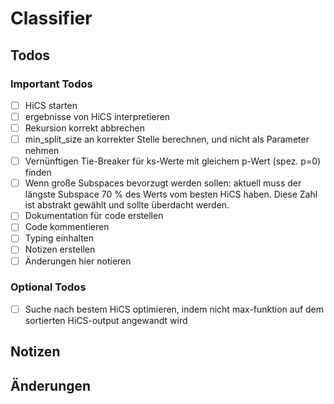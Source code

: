 # Classifier

## Todos

### Important Todos
* [ ] HiCS starten
* [ ] ergebnisse von HiCS interpretieren
* [ ] Rekursion korrekt abbrechen
* [ ] min_split_size an korrekter Stelle berechnen, und nicht als Parameter nehmen
* [ ] Vernünftigen Tie-Breaker für ks-Werte mit gleichem p-Wert (spez. p=0) finden
* [ ] Wenn große Subspaces bevorzugt werden sollen: aktuell muss der längste Subspace 70 % des
Werts vom besten HiCS haben. Diese Zahl ist abstrakt gewählt und sollte überdacht werden.
* [ ] Dokumentation für code erstellen
* [ ] Code kommentieren
* [ ] Typing einhalten
* [ ] Notizen erstellen
* [ ] Änderungen hier notieren

### Optional Todos
* [ ] Suche nach bestem HiCS optimieren, indem nicht max-funktion auf dem sortierten HiCS-output
angewandt wird

## Notizen



## Änderungen

